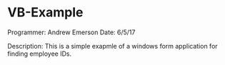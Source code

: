 # VB-Example
Programmer: Andrew Emerson
Date: 6/5/17

Description: This is a simple exapmle of a windows form application 
for finding employee IDs. 
